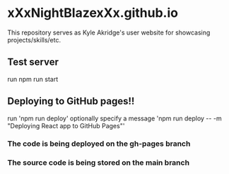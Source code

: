 # xXxNightBlazexXx.github.io
This repository serves as Kyle Akridge's user website for showcasing projects/skills/etc.


## Test server
run npm run start

## Deploying to GitHub pages!!
run 'npm run deploy'
optionally specify a message 'npm run deploy -- -m "Deploying React app to GitHub Pages"'

### The code is being deployed on the gh-pages branch
### The source code is being stored on the main branch